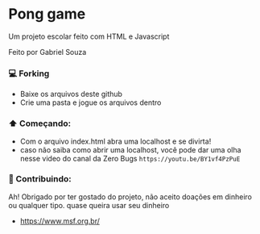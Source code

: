 # Pong game
Um projeto escolar feito com HTML e Javascript

Feito por Gabriel Souza

### 💻 Forking
- Baixe os arquivos deste github
- Crie uma pasta e jogue os arquivos dentro

### ⬆️ Começando:
- Com o arquivo index.html abra uma localhost e se divirta!
- caso não saiba como abrir uma localhost, você pode dar uma olha nesse video do canal da Zero Bugs
``https://youtu.be/BY1vf4PzPuE``

### 🥳 Contribuindo:
Ah! Obrigado por ter gostado do projeto, não aceito doações em dinheiro ou qualquer tipo. quase queira usar seu dinheiro
- https://www.msf.org.br/
